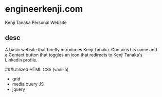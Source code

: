 # engineerkenji.com
Kenji Tanaka Personal Website

## desc
A basic website that briefly introduces Kenji Tanaka. Contains his name and a Contact button that toggles an icon that redirects to Kenji Tanaka's LinkedIn profile.

###Utilized
HTML
CSS (vanilla)
  - grid
  - media query
JS 
  - jquery

